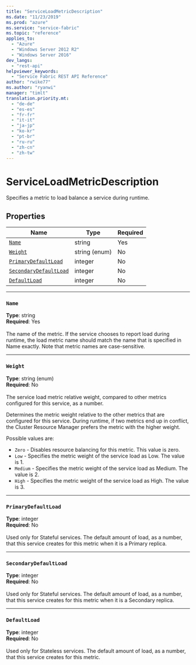 ```yaml
---
title: "ServiceLoadMetricDescription"
ms.date: "11/23/2019"
ms.prod: "azure"
ms.service: "service-fabric"
ms.topic: "reference"
applies_to: 
  - "Azure"
  - "Windows Server 2012 R2"
  - "Windows Server 2016"
dev_langs: 
  - "rest-api"
helpviewer_keywords: 
  - "Service Fabric REST API Reference"
author: "rwike77"
ms.author: "ryanwi"
manager: "timlt"
translation.priority.mt: 
  - "de-de"
  - "es-es"
  - "fr-fr"
  - "it-it"
  - "ja-jp"
  - "ko-kr"
  - "pt-br"
  - "ru-ru"
  - "zh-cn"
  - "zh-tw"
---
```

# ServiceLoadMetricDescription

Specifies a metric to load balance a service during runtime.

## Properties
| Name | Type | Required |
| --- | --- | --- |
| [`Name`](#name) | string | Yes |
| [`Weight`](#weight) | string (enum) | No |
| [`PrimaryDefaultLoad`](#primarydefaultload) | integer | No |
| [`SecondaryDefaultLoad`](#secondarydefaultload) | integer | No |
| [`DefaultLoad`](#defaultload) | integer | No |

____
### `Name`
__Type__: string <br/>
__Required__: Yes<br/>
<br/>
The name of the metric. If the service chooses to report load during runtime, the load metric name should match the name that is specified in Name exactly. Note that metric names are case-sensitive.

____
### `Weight`
__Type__: string (enum) <br/>
__Required__: No<br/>
<br/>
The service load metric relative weight, compared to other metrics configured for this service, as a number.

Determines the metric weight relative to the other metrics that are configured for this service. During runtime, if two metrics end up in conflict, the Cluster Resource Manager prefers the metric with the higher weight.

Possible values are: 

  - `Zero` - Disables resource balancing for this metric. This value is zero.
  - `Low` - Specifies the metric weight of the service load as Low. The value is 1.
  - `Medium` - Specifies the metric weight of the service load as Medium. The value is 2.
  - `High` - Specifies the metric weight of the service load as High. The value is 3.



____
### `PrimaryDefaultLoad`
__Type__: integer <br/>
__Required__: No<br/>
<br/>
Used only for Stateful services. The default amount of load, as a number, that this service creates for this metric when it is a Primary replica.

____
### `SecondaryDefaultLoad`
__Type__: integer <br/>
__Required__: No<br/>
<br/>
Used only for Stateful services. The default amount of load, as a number, that this service creates for this metric when it is a Secondary replica.

____
### `DefaultLoad`
__Type__: integer <br/>
__Required__: No<br/>
<br/>
Used only for Stateless services. The default amount of load, as a number, that this service creates for this metric.
